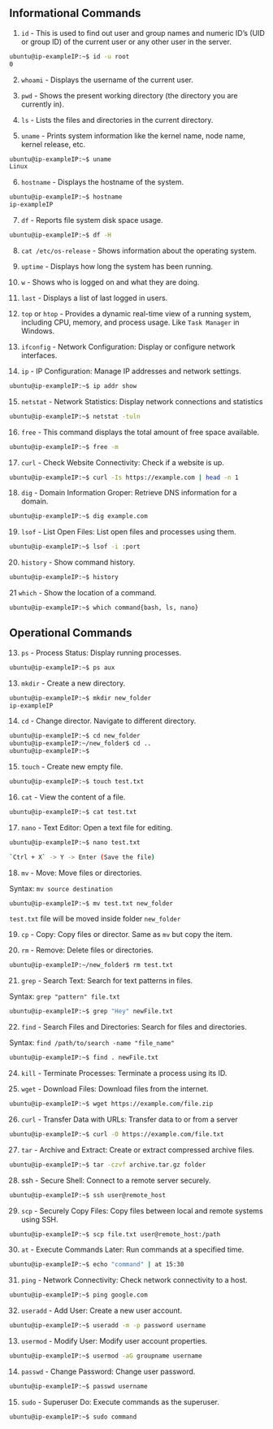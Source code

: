 ## Informational Commands

1. `id` - This is used to find out user and group names and numeric ID’s (UID or group ID) of the current user or any other user in the server.

```bash
ubuntu@ip-exampleIP:~$ id -u root
0
```

2. `whoami` - Displays the username of the current user.

3. `pwd` - Shows the present working directory (the directory you are currently in).

4. `ls` - Lists the files and directories in the current directory.

5. `uname` - Prints system information like the kernel name, node name, kernel release, etc.

```bash
ubuntu@ip-exampleIP:~$ uname
Linux
```

6. `hostname` - Displays the hostname of the system.

```bash
ubuntu@ip-exampleIP:~$ hostname
ip-exampleIP
```

7. `df` - Reports file system disk space usage.
```bash
ubuntu@ip-exampleIP:~$ df -H
```

8. `cat /etc/os-release` - Shows information about the operating system.

9. `uptime` - Displays how long the system has been running.

10. `w` - Shows who is logged on and what they are doing.

11. `last` - Displays a list of last logged in users.

12. `top` or `htop` - Provides a dynamic real-time view of a running system, including CPU, memory, and process usage. Like `Task Manager` in Windows.

13. `ifconfig` - Network Configuration: Display or configure network interfaces.

14. `ip` - IP Configuration: Manage IP addresses and network settings.

```bash
ubuntu@ip-exampleIP:~$ ip addr show
```

15. `netstat` - Network Statistics: Display network connections and statistics

```bash
ubuntu@ip-exampleIP:~$ netstat -tuln
```

16. `free` - This command displays the total amount of free space available.

```bash
ubuntu@ip-exampleIP:~$ free -m
```

17. `curl` - Check Website Connectivity: Check if a website is up.

```bash
ubuntu@ip-exampleIP:~$ curl -Is https://example.com | head -n 1
```

18. `dig` - Domain Information Groper: Retrieve DNS information for a domain.

```bash
ubuntu@ip-exampleIP:~$ dig example.com
```

19. `lsof` - List Open Files: List open files and processes using them.

```bash
ubuntu@ip-exampleIP:~$ lsof -i :port
```

20. `history` - Show command history.

```bash
ubuntu@ip-exampleIP:~$ history
```

21 `which` - Show the location of a command.

```bash
ubuntu@ip-exampleIP:~$ which command{bash, ls, nano}
```

## Operational Commands

13. `ps` - Process Status: Display running processes.

```bash
ubuntu@ip-exampleIP:~$ ps aux
```

13. `mkdir` - Create a new directory.

```bash
ubuntu@ip-exampleIP:~$ mkdir new_folder
ip-exampleIP
```

14. `cd` - Change director. Navigate to different directory.

```bash
ubuntu@ip-exampleIP:~$ cd new_folder
ubuntu@ip-exampleIP:~/new_folder$ cd ..
ubuntu@ip-exampleIP:~$
```

15. `touch` - Create new empty file.

```bash
ubuntu@ip-exampleIP:~$ touch test.txt
```

16. `cat` - View the content of a file.

```bash
ubuntu@ip-exampleIP:~$ cat test.txt
```

17. `nano` - Text Editor: Open a text file for editing.

```bash
ubuntu@ip-exampleIP:~$ nano test.txt

`Ctrl + X` -> Y -> Enter (Save the file)
```

18. `mv` - Move: Move files or directories.

Syntax: `mv source destination`

```bash
ubuntu@ip-exampleIP:~$ mv test.txt new_folder
```

`test.txt` file will be moved inside folder `new_folder`

19. `cp` - Copy: Copy files or director. Same as `mv` but copy the item.

20. `rm` - Remove: Delete files or directories.

```bash
ubuntu@ip-exampleIP:~/new_folder$ rm test.txt
```

21. `grep` - Search Text: Search for text patterns in files.

Syntax: `grep "pattern" file.txt`

```bash
ubuntu@ip-exampleIP:~$ grep "Hey" newFile.txt
```

22. `find` - Search Files and Directories: Search for files and directories.

Syntax: `find /path/to/search -name "file_name"`

```bash
ubuntu@ip-exampleIP:~$ find . newFile.txt
```

24. `kill` - Terminate Processes: Terminate a process using its ID.

25. `wget` - Download Files: Download files from the internet.

```bash
ubuntu@ip-exampleIP:~$ wget https://example.com/file.zip
```

26. `curl` - Transfer Data with URLs: Transfer data to or from a server

```bash
ubuntu@ip-exampleIP:~$ curl -O https://example.com/file.txt
```

27. `tar` - Archive and Extract: Create or extract compressed archive files.

```bash
ubuntu@ip-exampleIP:~$ tar -czvf archive.tar.gz folder
```

28. ssh - Secure Shell: Connect to a remote server securely.

```bash
ubuntu@ip-exampleIP:~$ ssh user@remote_host
```

29. `scp` - Securely Copy Files: Copy files between local and remote systems using SSH.

```bash
ubuntu@ip-exampleIP:~$ scp file.txt user@remote_host:/path
```

30. `at` - Execute Commands Later: Run commands at a specified time.

```bash
ubuntu@ip-exampleIP:~$ echo "command" | at 15:30
```

31. `ping` - Network Connectivity: Check network connectivity to a host.

```bash
ubuntu@ip-exampleIP:~$ ping google.com
```

32. `useradd` - Add User: Create a new user account.

```bash
ubuntu@ip-exampleIP:~$ useradd -m -p password username
```

13. `usermod` - Modify User: Modify user account properties.

```bash
ubuntu@ip-exampleIP:~$ usermod -aG groupname username
```

14. `passwd` - Change Password: Change user password.

```bash
ubuntu@ip-exampleIP:~$ passwd username
```

15. `sudo` - Superuser Do: Execute commands as the superuser.

```bash
ubuntu@ip-exampleIP:~$ sudo command
```
